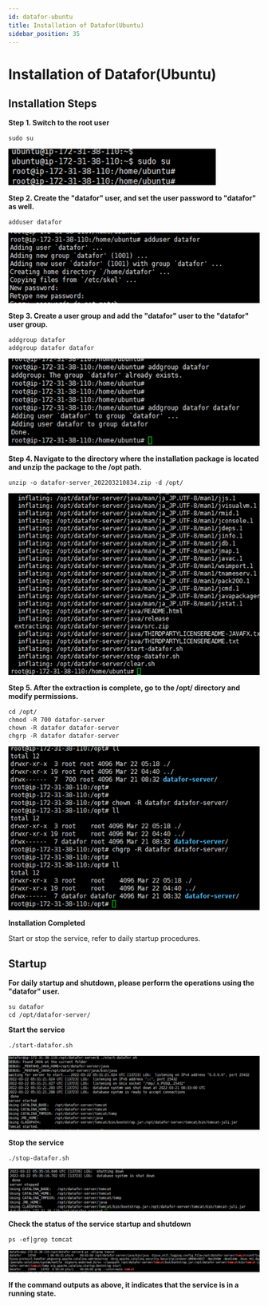 ```yaml
---
id: datafor-ubuntu
title: Installation of Datafor(Ubuntu)
sidebar_position: 35
---
```


# Installation of Datafor(Ubuntu)
## Installation Steps

**Step 1. Switch to the root user**

```
sudo su  
```

<div align="left"><img src="../../../../../static/img/datafor/setup/image-20220829171526492.png"  /></div>

**Step 2. Create the "datafor" user, and set the user password to "datafor" as well.**

```
adduser datafor
```

<div align="left"><img src="../../../../../static/img/datafor/setup/image-20220829171542736.png"  /></div>

**Step 3. Create a user group and add the "datafor" user to the "datafor" user group.**

```
addgroup datafor
addgroup datafor datafor
```

<div align="left"><img src="../../../../../static/img/datafor/setup/image-20220829171600582.png"  /></div>

**Step 4. Navigate to the directory where the installation package is located and unzip the package to the /opt path.**

```
unzip -o datafor-server_202203210834.zip -d /opt/
```

<div align="left"><img src="../../../../../static/img/datafor/setup/image-20220829171613825.png"  /></div>

**Step 5. After the extraction is complete, go to the /opt/ directory and modify permissions.**

```
cd /opt/
chmod -R 700 datafor-server
chown -R datafor datafor-server
chgrp -R datafor datafor-server
```

<div align="left"><img src="../../../../../static/img/datafor/setup/image-20220829171632512.png"  /></div>

**Installation Completed**

Start or stop the service, refer to daily startup procedures.

## Startup

**For daily startup and shutdown, please perform the operations using the "datafor" user.**

```
su datafor
cd /opt/datafor-server/
```

**Start the service**

```
./start-datafor.sh
```

<div align="left"><img src="../../../../../static/img/datafor/setup/image-20220829171648174.png"  /></div>

**Stop the service**

```
./stop-datafor.sh
```

<div align="left"><img src="../../../../../static/img/datafor/setup/image-20220829171701208.png"  /></div>

**Check the status of the service startup and shutdown**

```
ps -ef|grep tomcat
```

<div align="left"><img src="../../../../../static/img/datafor/setup/image-20220829171716368.png"  /></div>

**If the command outputs as above, it indicates that the service is in a running state.**